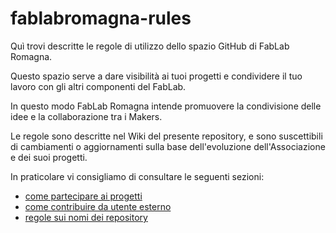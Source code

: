 # fablabromagna-rules

Quì trovi descritte le regole di utilizzo dello spazio GitHub di FabLab Romagna.

Questo spazio serve a dare visibilità ai tuoi progetti e condividere il tuo lavoro con gli altri componenti del FabLab. 

In questo modo FabLab Romagna intende promuovere la condivisione delle idee e la collaborazione tra i Makers.


Le regole sono descritte nel Wiki del presente repository, e sono suscettibili di cambiamenti o aggiornamenti sulla base dell'evoluzione dell'Associazione e dei suoi progetti.

In praticolare vi consigliamo di consultare le seguenti sezioni:

* [come partecipare ai progetti](https://github.com/fablabromagna-org/fablabromagna-rules/wiki/come-partecipare-ai-progetti)
* [come contribuire da utente esterno](https://github.com/fablabromagna-org/fablabromagna-rules/wiki/contribuire-da-esterno)
* [regole sui nomi dei repository](https://github.com/fablabromagna-org/fablabromagna-rules/wiki/regole-nomi-repository)

